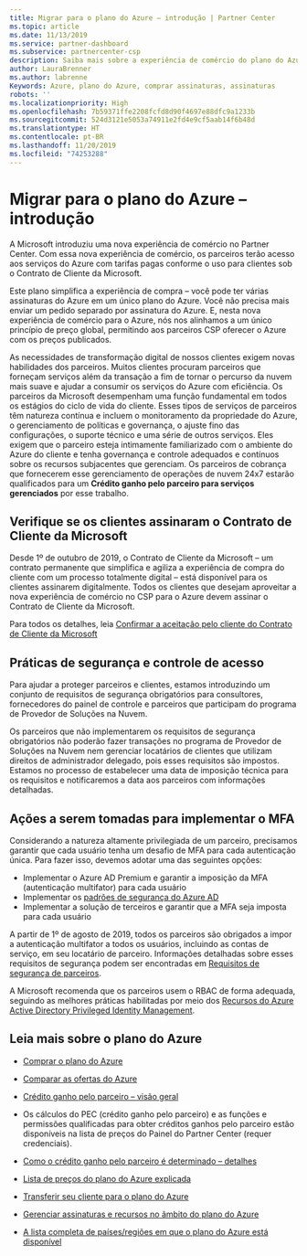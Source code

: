 ```yaml
---
title: Migrar para o plano do Azure – introdução | Partner Center
ms.topic: article
ms.date: 11/13/2019
ms.service: partner-dashboard
ms.subservice: partnercenter-csp
description: Saiba mais sobre a experiência de comércio do plano do Azure para comprar serviços do Azure com tarifas pagas conforme o uso para os clientes. Conheça também os novos requisitos de segurança.
author: LauraBrenner
ms.author: labrenne
Keywords: Azure, plano do Azure, comprar assinaturas, assinaturas
robots: ''
ms.localizationpriority: High
ms.openlocfilehash: 7b59371ffe2208fcfd8d90f4697e88dfc9a1233b
ms.sourcegitcommit: 524d3121e5053a74911e2fd4e9cf5aab14f6b48d
ms.translationtype: HT
ms.contentlocale: pt-BR
ms.lasthandoff: 11/20/2019
ms.locfileid: "74253288"
---
```

# <a name="move-to-azure-plan---get-started"></a>Migrar para o plano do Azure – introdução

A Microsoft introduziu uma nova experiência de comércio no Partner Center.  Com essa nova experiência de comércio, os parceiros terão acesso aos serviços do Azure com tarifas pagas conforme o uso para clientes sob o Contrato de Cliente da Microsoft.

Este plano simplifica a experiência de compra – você pode ter várias assinaturas do Azure em um único plano do Azure. Você não precisa mais enviar um pedido separado por assinatura do Azure. E, nesta nova experiência de comércio para o Azure, nós nos alinhamos a um único princípio de preço global, permitindo aos parceiros CSP oferecer o Azure com os preços publicados.

As necessidades de transformação digital de nossos clientes exigem novas habilidades dos parceiros. Muitos clientes procuram parceiros que forneçam serviços além da transação a fim de tornar o percurso da nuvem mais suave e ajudar a consumir os serviços do Azure com eficiência. Os parceiros da Microsoft desempenham uma função fundamental em todos os estágios do ciclo de vida do cliente. Esses tipos de serviços de parceiros têm natureza contínua e incluem o monitoramento da propriedade do Azure, o gerenciamento de políticas e governança, o ajuste fino das configurações, o suporte técnico e uma série de outros serviços. Eles exigem que o parceiro esteja intimamente familiarizado com o ambiente do Azure do cliente e tenha governança e controle adequados e contínuos sobre os recursos subjacentes que gerenciam. Os parceiros de cobrança que fornecerem esse gerenciamento de operações de nuvem 24x7 estarão qualificados para um **Crédito ganho pelo parceiro para serviços gerenciados** por esse trabalho.

## <a name="make-sure-your-customers-have-signed-the-microsoft-customer-agreement"></a>Verifique se os clientes assinaram o Contrato de Cliente da Microsoft

Desde 1º de outubro de 2019, o Contrato de Cliente da Microsoft – um contrato permanente que simplifica e agiliza a experiência de compra do cliente com um processo totalmente digital – está disponível para os clientes assinarem digitalmente. Todos os clientes que desejam aproveitar a nova experiência de comércio no CSP para o Azure devem assinar o Contrato de Cliente da Microsoft.

Para todos os detalhes, leia [Confirmar a aceitação pelo cliente do Contrato de Cliente da Microsoft](confirm-customer-agreement.md)

## <a name="security-and-access-control-practices"></a>Práticas de segurança e controle de acesso

Para ajudar a proteger parceiros e clientes, estamos introduzindo um conjunto de requisitos de segurança obrigatórios para consultores, fornecedores do painel de controle e parceiros que participam do programa de Provedor de Soluções na Nuvem.

Os parceiros que não implementarem os requisitos de segurança obrigatórios não poderão fazer transações no programa de Provedor de Soluções na Nuvem nem gerenciar locatários de clientes que utilizam direitos de administrador delegado, pois esses requisitos são impostos. Estamos no processo de estabelecer uma data de imposição técnica para os requisitos e notificaremos a data aos parceiros com informações detalhadas.

## <a name="actions-to-take-to-implement-mfa"></a>Ações a serem tomadas para implementar o MFA

Considerando a natureza altamente privilegiada de um parceiro, precisamos garantir que cada usuário tenha um desafio de MFA para cada autenticação única. Para fazer isso, devemos adotar uma das seguintes opções:

- Implementar o Azure AD Premium e garantir a imposição da MFA (autenticação multifator) para cada usuário
- Implementar os [padrões de segurança do Azure AD](https://docs.microsoft.com/azure/active-directory/conditional-access/concept-conditional-access-security-defaults)
- Implementar a solução de terceiros e garantir que a MFA seja imposta para cada usuário

A partir de 1º de agosto de 2019, todos os parceiros são obrigados a impor a autenticação multifator a todos os usuários, incluindo as contas de serviço, em seu locatário de parceiro. Informações detalhadas sobre esses requisitos de segurança podem ser encontradas em [Requisitos de segurança de parceiros](https://docs.microsoft.com/partner-center/partner-security-requirements).

A Microsoft recomenda que os parceiros usem o RBAC de forma adequada, seguindo as melhores práticas habilitadas por meio dos [Recursos do Azure Active Directory Privileged Identity Management](https://docs.microsoft.com/azure/active-directory/privileged-identity-management/pim-configure).

## <a name="read-more-about-the-azure-plan"></a>Leia mais sobre o plano do Azure

- [Comprar o plano do Azure](purchase-azure-plan.md)

- [Comparar as ofertas do Azure](compare-azure-offers.md)

- [Crédito ganho pelo parceiro – visão geral](partner-earned-credit.md)

- Os cálculos do PEC (crédito ganho pelo parceiro) e as funções e permissões qualificadas para obter créditos ganhos pelo parceiro estão disponíveis na lista de preços do Painel do Partner Center (requer credenciais).

- [Como o crédito ganho pelo parceiro é determinado – detalhes](partner-earned-credit-explanation.md)
- [Lista de preços do plano do Azure explicada](azure-plan-price-list.md)
- [Transferir seu cliente para o plano do Azure](azure-plan-transition.md)
- [Gerenciar assinaturas e recursos no âmbito do plano do Azure](azure-plan-manage.md)
- [A lista completa de países/regiões em que o plano do Azure está disponível](https://query.prod.cms.rt.microsoft.com/cms/api/am/binary/RE3QN0x)
